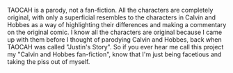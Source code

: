 TAOCAH is a parody, not a fan-fiction.
All the characters are completely original, with only a superficial resembles to the characters in Calvin and Hobbes as a way of highlighting their differences and making a commentary on the original comic.
I know all the characters are original because I came up with them before I thought of parodying Calvin and Hobbes, back when TAOCAH was called "Justin's Story".
So if you ever hear me call this project my "Calvin and Hobbes fan-fiction", know that I'm just being facetious and taking the piss out of myself.